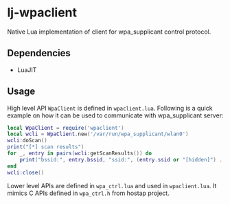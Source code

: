 lj-wpaclient
============

Native Lua implementation of client for wpa_supplicant control protocol.


Dependencies
------------

 * LuaJIT


Usage
-----
High level API `WpaClient` is defined in `wpaclient.lua`. Following is a quick
example on how it can be used to communicate with wpa_supplicant server:

```lua
local WpaClient = require('wpaclient')
local wcli = WpaClient.new('/var/run/wpa_supplicant/wlan0')
wcli:doScan()
print("[*] scan results")
for _, entry in pairs(wcli:getScanResults()) do
    print("bssid:", entry.bssid, "ssid:", (entry.ssid or "[hidden]") .. "  " .. entry.flags)
end
wcli:close()
```

Lower level APIs are defined in `wpa_ctrl.lua` and used in `wpaclient.lua`. It
mimics C APIs defined in `wpa_ctrl.h` from hostap project.
